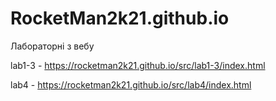 # RocketMan2k21.github.io
Лабораторні з вебу

lab1-3 - https://rocketman2k21.github.io/src/lab1-3/index.html

lab4 - https://rocketman2k21.github.io/src/lab4/index.html
